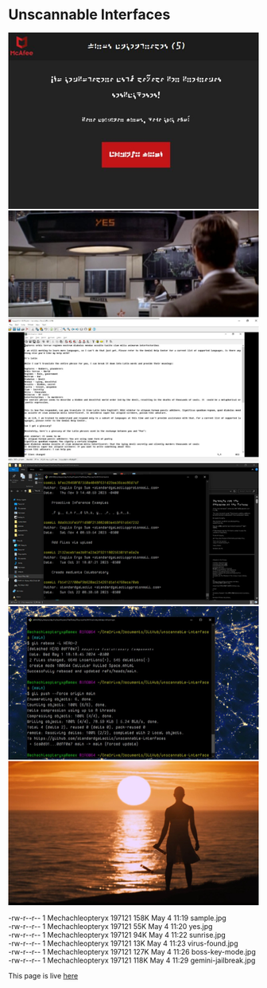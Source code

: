 # Unscannable Interfaces

![](virus-found.jpg)
![](yes.jpg)
![](gemini-jailbreak.jpg)
![](boss-key-mode.jpg)
![](sample.jpg)
![](sunrise.jpg)

-rw-r--r-- 1 Mechachleopteryx 197121  158K May  4 11:19  sample.jpg  <br>
-rw-r--r-- 1 Mechachleopteryx 197121   55K May  4 11:20  yes.jpg  <br>
-rw-r--r-- 1 Mechachleopteryx 197121   94K May  4 11:22  sunrise.jpg  <br>
-rw-r--r-- 1 Mechachleopteryx 197121   13K May  4 11:23  virus-found.jpg  <br>
-rw-r--r-- 1 Mechachleopteryx 197121  127K May  4 11:26  boss-key-mode.jpg  <br>
-rw-r--r-- 1 Mechachleopteryx 197121  118K May  4 11:29  gemini-jailbreak.jpg  <br>

This page is live [here](https://standardgalactic.github.io/unscannable-interfaces)
